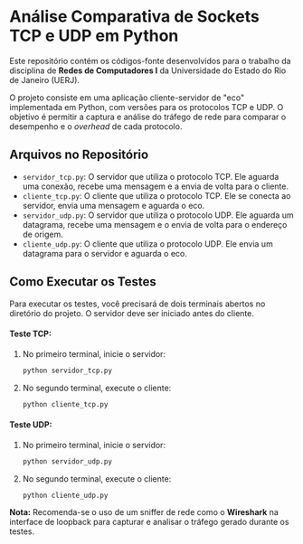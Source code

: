 # Análise Comparativa de Sockets TCP e UDP em Python

Este repositório contém os códigos-fonte desenvolvidos para o trabalho da disciplina de **Redes de Computadores I** da Universidade do Estado do Rio de Janeiro (UERJ).

O projeto consiste em uma aplicação cliente-servidor de "eco" implementada em Python, com versões para os protocolos TCP e UDP. O objetivo é permitir a captura e análise do tráfego de rede para comparar o desempenho e o *overhead* de cada protocolo.

## Arquivos no Repositório

* `servidor_tcp.py`: O servidor que utiliza o protocolo TCP. Ele aguarda uma conexão, recebe uma mensagem e a envia de volta para o cliente.
* `cliente_tcp.py`: O cliente que utiliza o protocolo TCP. Ele se conecta ao servidor, envia uma mensagem e aguarda o eco.
* `servidor_udp.py`: O servidor que utiliza o protocolo UDP. Ele aguarda um datagrama, recebe uma mensagem e o envia de volta para o endereço de origem.
* `cliente_udp.py`: O cliente que utiliza o protocolo UDP. Ele envia um datagrama para o servidor e aguarda o eco.

## Como Executar os Testes

Para executar os testes, você precisará de dois terminais abertos no diretório do projeto. O servidor deve ser iniciado antes do cliente.

#### Teste TCP:

1.  No primeiro terminal, inicie o servidor:
    ```bash
    python servidor_tcp.py
    ```
2.  No segundo terminal, execute o cliente:
    ```bash
    python cliente_tcp.py
    ```

#### Teste UDP:

1.  No primeiro terminal, inicie o servidor:
    ```bash
    python servidor_udp.py
    ```
2.  No segundo terminal, execute o cliente:
    ```bash
    python cliente_udp.py
    ```

**Nota:** Recomenda-se o uso de um sniffer de rede como o **Wireshark** na interface de loopback para capturar e analisar o tráfego gerado durante os testes.
